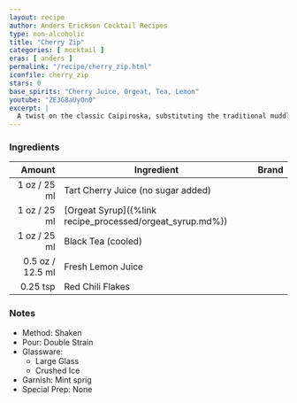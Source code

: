 ```yaml
---
layout: recipe
author: Anders Erickson Cocktail Recipes
type: non-alcoholic
title: "Cherry Zip"
categories: [ mocktail ]
eras: [ anders ]
permalink: "/recipe/cherry_zip.html"
iconfile: cherry_zip
stars: 0
base_spirits: "Cherry Juice, Orgeat, Tea, Lemon"
youtube: "ZE3G8aUyOn0"
excerpt: |
  A twist on the classic Caipiroska, substituting the traditional muddled limes with sweet cherries. The result is a tangy and fruity cocktail with a subtle sweetness.
---
```


### Ingredients

|   Amount | Ingredient                                      | Brand |
| -------: | ----------------------------------------------- | ----- |
|     1 oz / 25 ml | Tart Cherry Juice (no sugar added)              |
|     1 oz / 25 ml | [Orgeat Syrup]({%link recipe_processed/orgeat_syrup.md%}) |
|     1 oz / 25 ml | Black Tea (cooled)                              |
|   0.5 oz / 12.5 ml | Fresh Lemon Juice                               |
| 0.25 tsp | Red Chili Flakes                                |

### Notes

- Method: Shaken
- Pour: Double Strain
- Glassware:
  - Large Glass
  - Crushed Ice
- Garnish: Mint sprig
- Special Prep: None

